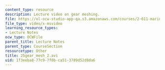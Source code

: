 ```yaml
---
content_type: resource
description: Lecture video on gear meshing.
file: https://ol-ocw-studio-app-qa.s3.amazonaws.com/courses/2-611-marine-power-and-propulsion-fall-2006/1f3eeba877c97f0bca513789d52d8da6_25gear_mesh_2.avi
file_type: video/x-msvideo
learning_resource_types:
- Lecture Notes
ocw_type: OCWFile
parent_title: Lecture Notes
parent_type: CourseSection
resourcetype: Other
title: 25gear_mesh_2.avi
uid: 1f3eeba8-77c9-7f0b-ca51-3789d52d8da6
---
```

